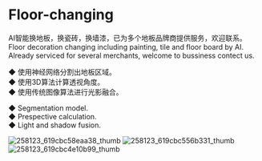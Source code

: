 # Floor-changing
AI智能换地板，换瓷砖，换墙漆，已为多个地板品牌商提供服务，欢迎联系。
Floor decoration changing including painting, tile and floor board by AI. Already serviced for several merchants, welcome to bussiness contect us.

◆ 使用神经网络分割出地板区域。  
◆ 使用3D算法计算透视角度。  
◆ 使用传统图像算法进行光影融合。  

◆ Segmentation model.  
◆ Prespective calculation.  
◆ Light and shadow fusion.  

![258123_619cbc58eaa38_thumb](https://user-images.githubusercontent.com/30490200/202385972-a3df99e2-bd56-41ad-8862-dc4f1fe3b8f9.png)
![258123_619cbc556b331_thumb](https://user-images.githubusercontent.com/30490200/202385979-dc7209c2-63b2-45de-84d6-45e3319ae5e1.png)
![258123_619cbc4e10b99_thumb](https://user-images.githubusercontent.com/30490200/202385983-b508aa90-b499-4b06-ae13-08dc8ced211c.png)

